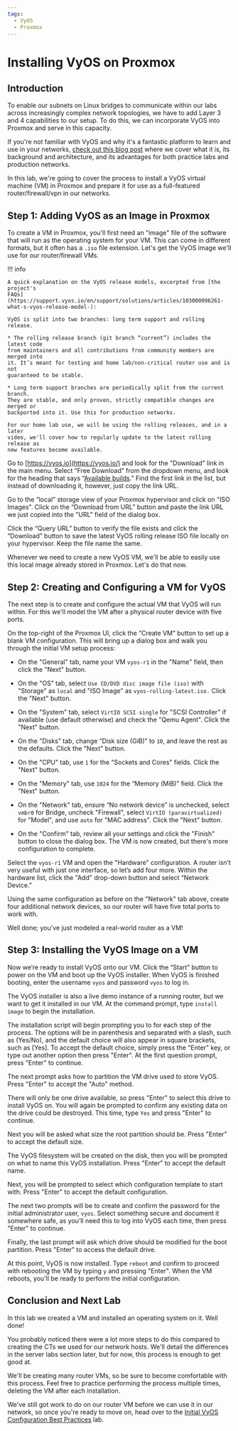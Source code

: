```yaml
---
tags:
  - VyOS
  - Proxmox
---
```


# Installing VyOS on Proxmox

## Introduction

To enable our subnets on Linux bridges to communicate within our labs across
increasingly complex network topologies, we have to add Layer 3 and 4 capabilities
to our setup. To do this, we can incorporate VyOS into Proxmox and serve in
this capacity.

If you're not familiar with VyOS and why it's a fantastic platform to learn and
use in your networks, [check out this blog post](/blog/learn-vyos-to-learn-networking)
where we cover what it is, its background and architecture, and its advantages for both practice labs and production networks.

In this lab, we're going to cover the process to install a VyOS virtual machine
(VM) in Proxmox and prepare it for use as a full-featured router/firewall/vpn
in our networks.

## Step 1: Adding VyOS as an Image in Proxmox

To create a VM in Proxmox, you'll first need an "image" file of the software that
will run as the operating system for your VM. This can come in different formats,
but it often has a `.iso` file extension. Let's get the VyOS image we'll use for
our router/firewall VMs.

!!! info

    A quick explanation on the VyOS release models, excerpted from [the project's
    FAQs](https://support.vyos.io/en/support/solutions/articles/103000096261-what-s-vyos-release-model-):

    VyOS is split into two branches: long term support and rolling release.

    * The rolling release branch (git branch “current”) includes the latest code
    from maintainers and all contributions from community members are merged into
    it. It’s meant for testing and home lab/non-critical router use and is not
    guaranteed to be stable.

    * Long term support branches are periodically split from the current branch.
    They are stable, and only proven, strictly compatible changes are merged or
    backported into it. Use this for production networks.

    For our home lab use, we will be using the rolling releases, and in a later
    video, we'll cover how to regularly update to the latest rolling release as
    new features become available.

Go to [https://vyos.io](https://vyos.io/) and look for the "Download" link in the
main menu. Select “Free Download” from the dropdown menu, and look for the heading
that says “[Available builds](https://vyos.net/get/nightly-builds/).” Find the first
link in the list, but instead of downloading it, however, just copy the link URL.

Go to the “local” storage view of your Proxmox hypervisor and click on "ISO
Images". Click on the “Download from URL” button and paste the link URL we just
copied into the "URL" field of the dialog box.

Click the “Query URL” button to verify the file exists and click the “Download”
button to save the latest VyOS rolling release ISO file locally on your
hypervisor. Keep the file name the same.

Whenever we need to create a new VyOS VM, we'll be able to easily use this local
image already stored in Proxmox. Let's do that now.

## Step 2: Creating and Configuring a VM for VyOS

The next step is to create and configure the actual VM that VyOS will run within.
For this we'll model the VM after a physical router device with five ports.

On the top-right of the Proxmox UI, click the “Create VM” button to set up a
blank VM configuration. This will bring up a dialog box and walk you through the
initial VM setup process:

* On the "General" tab, name your VM `vyos-r1` in the "Name" field, then click
the "Next" button.

* On the "OS" tab, select `Use CD/DVD disc image file (iso)` with "Storage" as
`local` and "ISO Image" as `vyos-rolling-latest.iso.` Click the "Next" button.

* On the "System" tab, select `VirtIO SCSI single` for "SCSI Controller" if
available (use default otherwise) and check the "Qemu Agent". Click the "Next"
button.

* On the "Disks" tab, change “Disk size (GiB)” to `10`, and leave the rest as the
defaults. Click the "Next" button.

* On the "CPU" tab, use `1` for the "Sockets and Cores" fields. Click the "Next"
button.

* On the "Memory" tab, use `1024` for the “Memory (MiB)” field. Click the "Next"
button.

* On the "Network" tab, ensure “No network device” is unchecked, select `vmbr0`
for Bridge, uncheck "Firewall", select `VirtIO (paravirtualized)` for "Model",
and use `auto` for "MAC address". Click the "Next" button.

* On the "Confirm" tab, review all your settings and click the "Finish" button to
close the dialog box. The VM is now created, but there's more configuration to
complete.

Select the `vyos-r1` VM and open the "Hardware" configuration. A router isn’t very
useful with just one interface, so let’s add four more. Within the hardware list,
click the "Add" drop-down button and select “Network Device.”

Using the same configuration as before on the "Network" tab above, create four
additional network devices, so our router will have five total ports to work with.

Well done; you've just modeled a real-world router as a VM!

## Step 3: Installing the VyOS Image on a VM

Now we’re ready to install VyOS onto our VM. Click the “Start” button to power on
the VM and boot up the VyOS installer. When VyOS is finished booting, enter the
username `vyos` and password `vyos` to log in.

The VyOS installer is also a live demo instance of a running router, but we want
to get it installed in our VM. At the command prompt, type `install image` to
begin the installation.

The installation script will begin prompting you to for each step of the process.
The options will be in parenthesis and separated with a slash, such as (Yes/No),
and the default choice will also appear in square brackets, such as [Yes]. To
accept the default choice, simply press the "Enter" key, or type out another
option then press "Enter". At the first question prompt, press "Enter" to
continue.

The next prompt asks how to partition the VM drive used to store VyOS. Press
"Enter" to accept the "Auto" method.

There will only be one drive available, so press "Enter" to select this drive to
install VyOS on. You will again be prompted to confirm any existing data on the
drive could be destroyed. This time, type `Yes` and press "Enter" to continue.

Next you will be asked what size the root partition should be. Press "Enter" to
accept the default size.

The VyOS filesystem will be created on the disk, then you will be prompted on what
to name this VyOS installation. Press "Enter" to accept the default name.

Next, you will be prompted to select which configuration template to start with.
Press "Enter" to accept the default configuration.

The next two prompts will be to create and confirm the password for the initial
administrator user, `vyos`. Select something secure and document it somewhere
safe, as you’ll need this to log into VyOS each time, then press "Enter" to
continue.

Finally, the last prompt will ask which drive should be modified for the boot
partition. Press "Enter" to access the default drive.

At this point, VyOS is now installed. Type `reboot` and confirm to proceed with
rebooting the VM by typing `y` and pressing "Enter". When the VM reboots, you'll
be ready to perform the initial configuration.

## Conclusion and Next Lab

In this lab we created a VM and installed an operating system on it. Well done!

You probably noticed there were a lot more steps to do this compared to creating
the CTs we used for our network hosts. We'll detail the differences in the server
labs section later, but for now, this process is enough to get good at.

We'll be creating many router VMs, so be sure to become comfortable with this
process. Feel free to practice performing the process multiple times, deleting
the VM after each installation.

We've still got work to do on our router VM before we can use it in our network,
so once you're ready to move on, head over to the [Initial VyOS Configuration Best
Practices](initial-vyos-configuration-best-practices.md) lab.
